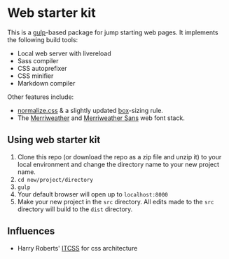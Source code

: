 # Web starter kit

This is a [gulp](http://gulpjs.com)-based package for jump starting web pages. It implements the following build tools:
- Local web server with livereload
- Sass compiler
- CSS autoprefixer
- CSS minifier
- Markdown compiler

Other features include:
- [normalize.css](https://github.com/necolas/normalize.css) & a slightly updated [box](https://github.com/mrmrs/box)-sizing rule.
- The [Merriweather](http://www.google.com/fonts/specimen/Merriweather) and [Merriweather Sans](http://www.google.com/fonts/specimen/Merriweather+Sans) web font stack.


## Using web starter kit

1. Clone this repo (or download the repo as a zip file and unzip it) to your local environment and change the directory name to your new project name.
2. `cd new/project/directory`
3. `gulp`
4. Your default browser will open up to `localhost:8000`
5. Make your new project in the `src` directory. All edits made to the `src` directory will build to the `dist` directory.

## Influences

- Harry Roberts' [ITCSS](http://itcss.io) for css architecture
